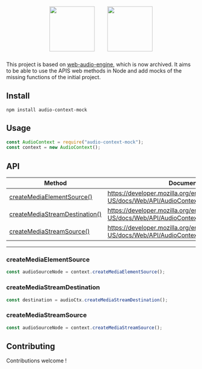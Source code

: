 <h1 align="center">
  <img height="120px" src="https://upload.wikimedia.org/wikipedia/commons/d/d9/Node.js_logo.svg" />&nbsp;&nbsp;&nbsp;&nbsp;
  <img height="120px" src="https://webrtc.github.io/webrtc-org/assets/images/webrtc-logo-vert-retro-dist.svg" />
</h1>

This project is based on [web-audio-engine](https://github.com/mohayonao/web-audio-engine), which is now archived. It aims to be able to use the APIS web methods in Node and add mocks of the missing functions of the initial project.

## Install

```
npm install audio-context-mock
```

## Usage

```javascript
const AudioContext = require("audio-context-mock");
const context = new AudioContext();
```

## API

| Method                                                          | Documentation Link                                                                         | Available |
| --------------------------------------------------------------- | ------------------------------------------------------------------------------------------ | :-------: |
| [createMediaElementSource()](#createMediaElementSource)         | https://developer.mozilla.org/en-US/docs/Web/API/AudioContext/createMediaElementSource     |    ✅     |
| [createMediaStreamDestination()](#createMediaStreamDestination) | https://developer.mozilla.org/en-US/docs/Web/API/AudioContext/createMediaStreamDestination |    ✅     |
| [createMediaStreamSource()](#createMediaStreamSource)           | https://developer.mozilla.org/en-US/docs/Web/API/AudioContext/createMediaStreamSource      |    ✅     |

---

### createMediaElementSource

```js
const audioSourceNode = context.createMediaElementSource();
```

### createMediaStreamDestination

```js
const destination = audioCtx.createMediaStreamDestination();
```

### createMediaStreamSource

```js
const audioSourceNode = context.createMediaStreamSource();
```

## Contributing

Contributions welcome !
